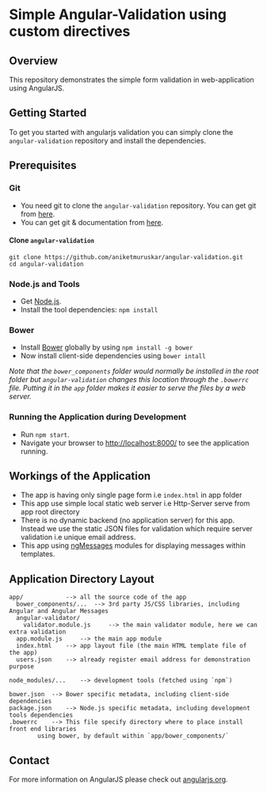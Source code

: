 # Simple Angular-Validation using custom directives


## Overview

This repository demonstrates the simple form validation in web-application using AngularJS.


## Getting Started

To get you started with angularjs validation you can simply clone the `angular-validation` repository and install the dependencies.

## Prerequisites

### Git

* You need git to clone the `angular-validation` repository. You can get git from  [here][git-home].
* You can get git & documentation from [here][git-home].

#### Clone `angular-validation`

```
git clone https://github.com/aniketmuruskar/angular-validation.git
cd angular-validation
```

### Node.js and Tools

* Get [Node.js][node-download].
* Install the tool dependencies: `npm install`

### Bower

* Install [Bower][bower] globally by using `npm install -g bower`
* Now install client-side dependencies using `bower intall`


*Note that the `bower_components` folder would normally be installed in the root folder but
`angular-validation` changes this location through the `.bowerrc` file. Putting it in the `app` folder
makes it easier to serve the files by a web server.*

### Running the Application during Development

* Run `npm start`.
* Navigate your browser to [http://localhost:8000/](http://localhost:8000/) to see the application running.


## Workings of the Application

* The app is having only single page form i.e `index.html` in app folder
* This app use simple local static web server i.e Http-Server serve from app root directory
* There is no dynamic backend (no application server) for this app. Instead we use the
  static JSON files for validation which require server validation i.e unique email address.
* This app using [ngMessages][angular-messages] modules for displaying messages within templates.


## Application Directory Layout

```
app/			--> all the source code of the app
  bower_components/...	--> 3rd party JS/CSS libraries, including Angular and Angular Messages
  angular-validator/
  	validator.module.js 	--> the main validator module, here we can extra validation
  app.module.js 	--> the main app module
  index.html 	--> app layout file (the main HTML template file of the app)
  users.json 	--> already register email address for demonstration purpose

node_modules/...	--> development tools (fetched using `npm`)

bower.json 	--> Bower specific metadata, including client-side dependencies
package.json 	--> Node.js specific metadata, including development tools dependencies
.bowerrc 	--> This file specify directory where to place install front end libraries 
		using bower, by default within `app/bower_components/`
```


## Contact

For more information on AngularJS please check out [angularjs.org][angularjs].

[bower]: http://bower.io/
[git-home]: https://git-scm.com
[git-setup]: https://help.github.com/articles/set-up-git/
[node-download]: https://nodejs.org/en/download/package-manager/
[angular-messages]: https://docs.angularjs.org/api/ngMessages
[angularjs]: https://angularjs.org/
